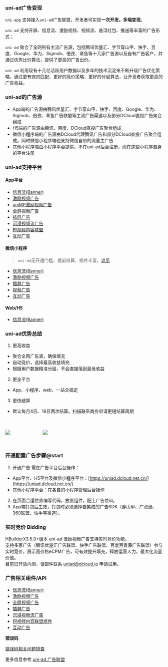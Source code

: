 ### uni-ad广告变现

`uni-app` 支持接入`uni-ad`广告联盟，开发者可实现**一次开发，多端变现**。

`uni-ad` 支持开屏、信息流、激励视频、视频流、悬浮红包、推送等丰富的广告形式；

`uni-ad` 聚合了全网所有主流广告源，包括腾讯优量汇、字节穿山甲、快手、百度、Google、华为、Sigmob、倍孜、章鱼等十几家广告源以及自有广告客户，并通过优秀比价算法，提供了更高的广告出价。

`uni-ad` 利用现有十几亿活跃用户数据以及多年的技术沉淀来不断升级广告优化策略，通过更有效的匹配、更好的竞价策略、更好的分层算法，让开发者获取更高的广告收益。


### uni-ad的广告源

- App端的广告源由腾讯优量汇、字节穿山甲、快手、百度、Google、华为、Sigmob、倍孜、章鱼广告联盟等主流广告渠道以及部分DCloud直投广告聚合组成
- H5端的广告源由腾讯、百度、DCloud直投广告聚合组成
- 微信小程序端的广告源由DCloud代理腾讯广告和部分DCloud直投广告聚合组成。同时微信小程序端也支持微信自带的流量主广告
- 其他小程序端由小程序平台提供，不在uni-ad后台注册，而在这些小程序自身的平台注册


### uni-ad支持平台

#### App平台

- [信息流(Banner)](https://uniapp.dcloud.net.cn/uni-ad/ad-component.html)
- [激励视频广告](https://uniapp.dcloud.net.cn/uni-ad/ad-rewarded-video.html)
- [uniMP激励视频广告](https://uniapp.dcloud.net.cn/uni-ad/unimp.html)
- [全屏视频广告](https://uniapp.dcloud.net.cn/uni-ad/ad-fullscreen-video.html)
- [插屏广告](https://uniapp.dcloud.net.cn/uni-ad/ad-interstitial.html)
- [沉浸视频流广告](https://uniapp.dcloud.net.cn/uni-ad/ad-draw.html)
- [短视频内容联盟](https://uniapp.dcloud.net.cn/uni-ad/ad-content-page.html)
- [互动广告](https://uniapp.dcloud.net.cn/uni-ad/ad-interactive.html)

#### 微信小程序

> `uni-ad`无开通门槛、提前结算、插件丰富。[详见](https://uniapp.dcloud.net.cn/component/ad-weixin.html)

- [信息流(Banner)](https://uniapp.dcloud.net.cn/uni-ad/ad-component.html)
- [激励视频广告](https://uniapp.dcloud.net.cn/uni-ad/ad-rewarded-video.html)
- [插屏广告](https://uniapp.dcloud.net.cn/uni-ad/ad-interstitial.html)
- [视频广告](https://uniapp.dcloud.net.cn/uni-ad/ad-video.html)
- [互动广告](https://uniapp.dcloud.net.cn/uni-ad/ad-interactive.html)

#### Web/H5

- [信息流(Banner)](https://uniapp.dcloud.net.cn/uni-ad/ad-component.html)


### uni-ad优势总结
1. 更高收益
  - 聚合全网广告源，确保填充
  - 自动竞价，选择最高收益填充
  - 根据用户数据精准分层，不会直接落到最低收益
2. 更全平台
  - App、小程序、web，一站全搞定
3. 更快结算
  - 默认每月4日、19日两次结算。扫描联系商务申请更短结算周期

<figure style="margin: 50px 0;">
  <img src="https://web-ext-storage.dcloud.net.cn/doc/ad/wx_qrcode/uni-ad-wx-1.png">
  <img style="margin-left: 100px" src="https://web-ext-storage.dcloud.net.cn/doc/ad/wx_qrcode/uni-ad-wx-2.png">
</figure>

### 开通配置广告步骤@start

1. 开通广告
需在广告平台后台操作：
* App平台、H5平台及微信小程序平台：[https://uniad.dcloud.net.cn/](https://uniad.dcloud.net.cn/)
* 其他小程序平台：在各自的小程序管理后台操作
2. 在页面合适位置编写代码，放置组件，配上广告位id。
3. App端打包后生效，打包时必须选择要集成的广告SDK（穿山甲、广点通、360联盟、快手等渠道）。


<a id="bidding"/>

### 实时竞价 Bidding  
HBuilderX3.5.0+版本 uni-ad 激励视频广告支持实时竞价功能。  
支持多家广告（腾讯优量汇广告联盟、快手广告联盟、百度百青藤广告联盟）参与实时竞价，展示高价格eCPM广告，可有效提升填充，释放运营人力，最大化流量价值。  
目前已开放内测，请邮件联系 uniad@dcloud.io 申请试用。  

### 广告相关组件/API

- [信息流(Banner)](https://uniapp.dcloud.net.cn/uni-ad/ad-component.html)
- [激励视频广告](https://uniapp.dcloud.net.cn/uni-ad/ad-rewarded-video.html)
- [全屏视频广告](https://uniapp.dcloud.net.cn/uni-ad/ad-fullscreen-video.html)
- [插屏广告](https://uniapp.dcloud.net.cn/uni-ad/ad-interstitial.html)
- [沉浸视频流广告](https://uniapp.dcloud.net.cn/uni-ad/ad-draw.html)
- [短视频内容联盟组件](https://uniapp.dcloud.net.cn/uni-ad/ad-content-page.html)
- [互动广告](https://uniapp.dcloud.net.cn/uni-ad/ad-interactive.html)

**错误码**

[错误码相关问题排查](https://uniapp.dcloud.net.cn/uni-ad/ad-error-code.html)


更多信息参考 [uni-ad 广告联盟](https://uniad.dcloud.net.cn)
